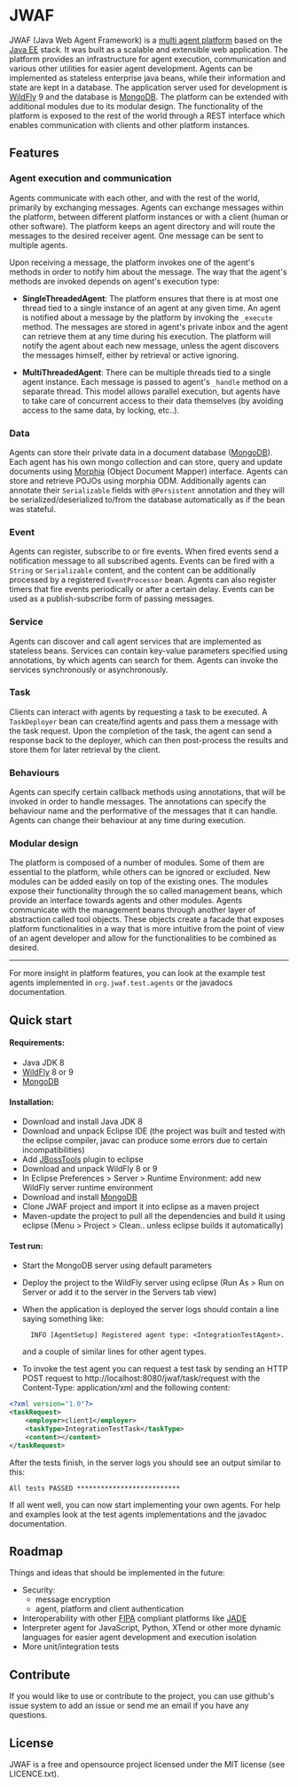 # JWAF

JWAF (Java Web Agent Framework) is a [multi agent platform] based on the [Java EE] stack. It was built as a scalable and extensible web application. The platform provides an infrastructure for agent execution, communication and various other utilities for easier agent development. Agents can be implemented as stateless enterprise java beans, while their information and state are kept in a database. The application server used for development is [WildFly] 9 and the database is [MongoDB]. The platform can be extended with additional modules due to its modular design. The functionality of the platform is exposed to the rest of the world through a REST interface which enables communication with clients and other platform instances.

## Features

### Agent execution and communication
Agents communicate with each other, and with the rest of the world, primarily by exchanging messages. Agents can exchange messages within the platform, between different platform instances or with a client (human or other software). The platform keeps an agent directory and will route the messages to the desired receiver agent. One message can be sent to multiple agents.

Upon receiving a message, the platform invokes one of the agent's methods in order to notify him about the message. The way that the agent's methods are invoked depends on agent's execution type:

- **SingleThreadedAgent**: The platform ensures that there is at most one thread tied to a single instance of an agent at any given time. An agent is notified about a message by the platform by invoking the `_execute` method. The messages are stored in agent's private inbox and the agent can retrieve them at any time during his execution. The platform will notify the agent about each new message, unless the agent discovers the messages himself, either by retrieval or active ignoring.

- **MultiThreadedAgent**: There can be multiple threads tied to a single agent instance. Each message is passed to agent's `_handle` method on a separate thread. This model allows parallel execution, but agents have to take care of concurrent access to their data themselves (by avoiding access to the same data, by locking, etc..).

### Data
Agents can store their private data in a document database ([MongoDB]). Each agent has his own mongo collection and can store, query and update documents using [Morphia] (Object Document Mapper) interface. Agents can store and retrieve POJOs using morphia ODM. Additionally agents can annotate their `Serializable` fields with `@Persistent` annotation and they will be serialized/deserialized to/from the database automatically as if the bean was stateful.

### Event
Agents can register, subscribe to or fire events. When fired events send a notification message to all subscribed agents. Events can be fired with a `String` or `Serializable` content, and the content can be additionally processed by a registered `EventProcessor` bean. Agents can also register timers that fire events periodically or after a certain delay. Events can be used as a publish-subscribe form of passing messages.

### Service
Agents can discover and call agent services that are implemented as stateless beans. Services can contain key-value parameters specified using annotations, by which agents can search for them. Agents can invoke the services synchronously or asynchronously.

### Task
Clients can interact with agents by requesting a task to be executed. A `TaskDeployer` bean can create/find agents and pass them a message with the task request. Upon the completion of the task, the agent can send a response back to the deployer, which can then post-process the results and store them for later retrieval by the client.

### Behaviours
Agents can specify certain callback methods using annotations, that will be invoked in order to handle messages. The annotations can specify the behaviour name and the performative of the messages that it can handle. Agents can change their behaviour at any time during execution.

### Modular design
The platform is composed of a number of modules. Some of them are essential to the platform, while others can be ignored or excluded. New modules can be added easily on top of the existing ones. The modules expose their functionality through the so called management beans, which provide an interface towards agents and other modules. Agents communicate with the management beans through another layer of abstraction called tool objects. These objects create a facade that exposes platform functionalities in a way that is more intuitive from the point of view of an agent developer and allow for the functionalities to be combined as desired.
 
---

For more insight in platform features, you can look at the example test agents implemented in `org.jwaf.test.agents` or the javadocs documentation.

## Quick start

#### Requirements:

- Java JDK 8
- [WildFly] 8 or 9
- [MongoDB]

#### Installation:

- Download and install Java JDK 8
- Download and unpack Eclipse IDE (the project was built and tested with the eclipse compiler, javac can produce some errors due to certain incompatibilities)
- Add [JBossTools] plugin to eclipse
- Download and unpack WildFly 8 or 9
- In Eclipse Preferences > Server > Runtime Environment: add new WildFly server runtime environment
- Download and install [MongoDB]
- Clone JWAF project and import it into eclipse as a maven project
- Maven-update the project to pull all the dependencies and build it using eclipse (Menu > Project > Clean.. unless eclipse builds it automatically)

#### Test run:
- Start the MongoDB server using default parameters
- Deploy the project to the WildFly server using eclipse (Run As > Run on Server or add it to the server in the Servers tab view)
- When the application is deployed the server logs should contain a line saying something like:

        INFO [AgentSetup] Registered agent type: <IntegrationTestAgent>.
	and a couple of similar lines for other agent types.
- To invoke the test agent you can request a test task by sending an HTTP POST request to http://localhost:8080/jwaf/task/request with the Content-Type: application/xml and the following content:

```xml
<?xml version="1.0"?>
<taskRequest>
	<employer>client1</employer>
	<taskType>IntegrationTestTask</taskType>
	<content></content>
</taskRequest>
```

After the tests finish, in the server logs you should see an output similar to this:

    All tests PASSED **************************
If all went well, you can now start implementing your own agents. For help and examples look at the test agents implementations and the javadoc documentation.


## Roadmap

Things and ideas that should be implemented in the future:

- Security:
  - message encryption
  - agent, platform and client authentication
- Interoperability with other [FIPA] compliant platforms like [JADE]
- Interpreter agent for JavaScript, Python, XTend or other more dynamic languages for easier agent development and execution isolation
- More unit/integration tests

## Contribute

If you would like to use or contribute to the project, you can use github's issue system to add an issue or send me an email if you have any questions.

## License

JWAF is a free and opensource project licensed under the MIT license (see LICENCE.txt).

[Java EE]:https://en.wikipedia.org/wiki/Java_Platform,_Enterprise_Edition
[WildFly]:http://wildfly.org/
[MongoDB]:https://www.mongodb.org/
[Morphia]:https://github.com/mongodb/morphia
[multi agent platform]:https://en.wikipedia.org/wiki/Multi-agent_system
[FIPA]:http://www.fipa.org/
[JADE]:http://jade.tilab.com/
[JBossTools]:http://tools.jboss.org/
